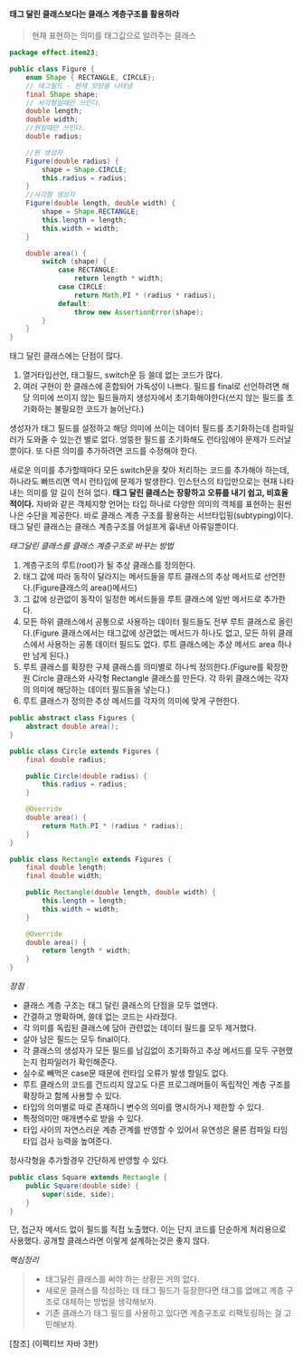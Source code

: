 #### 태그 달린 클래스보다는 클래스 계층구조를 활용하라

> 현재 표현하는 의미를 태그값으로 알려주는 클래스

```java
package effect.item23;

public class Figure {
    enum Shape { RECTANGLE, CIRCLE};
    // 태그필드 - 현재 모양을 나태냄
    final Shape shape;
    // 사각형일때만 쓰인다.
    double length;
    double width;
    //원일때만 쓰인다.
    double radius;

    //원 생성자
    Figure(double radius) {
        shape = Shape.CIRCLE;
        this.radius = radius;
    }
    //사각형 생성자
    Figure(double length, double width) {
        shape = Shape.RECTANGLE;
        this.length = length;
        this.width = width;
    }

    double area() {
        switch (shape) {
            case RECTANGLE:
                return length * width;
            case CIRCLE:
                return Math.PI * (radius * radius);
            default:
                throw new AssertionError(shape);
        }
    }
}
```
태그 달린 클래스에는 단점이 많다.
1. 열거타입선언, 태그필드, switch문 등 쓸데 없는 코드가 많다.
2. 여러 구현이 한 클래스에 혼합되어 가독성이 나쁘다.
필드를 final로 선언하려면 해당 의미에 쓰이지 않는 필드들까지 생성자에서 초기화해야한다(쓰지 않는 필드를 초기화하는 불필요한 코드가 늘어난다.)

생성자가 태그 필드를 설정하고 해당 의미에 쓰이는 데이터 필드를 초기화하는데 컴파일러가 도와줄 수 있는건 별로 없다. 엉뚱한 필드를 초기화해도 런타임에야 문제가 드러날뿐이다. 또 다른 의미를 추가하려면 코드를 수정해야 한다.

새로운 의미를 추가할때마다 모든 switch문을 찾아 처리하는 코드를 추가해야 하는데, 하나라도 빠뜨리면 역시 런타임에 문제가 발생한다.
인스턴스의 타입만으로는 현재 나타내는 의미를 알 길이 전혀 없다.
**태그 달린 클래스는 장황하고 오류를 내기 쉽고, 비효율적이다.**
자바와 같은 객체지향 언어는 타입 하나로 다양한 의미의 객체를 표현하는 훤씬 나은 수단을 제공한다.
바로 클래스 계층 구조를 활용하는 서브타입핑(subtyping)이다.
태그 달린 클래스는 클래스 계층구조를 어설프게 흉내낸 아류일뿐이다.

_태그달린 클래스를 클래스 계층구조로 바꾸는 방법_
1. 계층구조의 루트(root)가 될 추상 클래스를 정의한다.
2. 태그 값에 따라 동작이 달라지는 메서드들을 루트 클래스의 추상 메서드로 선언한다.(Figure클래스의 area()메서드)
3. 그 값에 상관없이 동작이 일정한 메서드들을 루트 클래스에 일반 메서드로 추가한다.
4. 모든 하위 클래스에서 공통으로 사용하는 데이터 필드들도 전부 루트 클래스로 올린다.(Figure 클래스에서는 태그값에 상관없는 메서드가 하나도 없고, 모든 하위 클래스에서 사용하는 공통 데이터 필드도 없다. 루트 클래스에는 추상 메서드 area 하나만 남게 된다.)
5. 루트 클래스를 확장한 구체 클래스를 의미별로 하나씩 정의한다.(Figure를 확장한 원 Circle 클래스와 사각형 Rectangle 클래스를 만든다. 각 하위 클래스에는 각자의 의미에 해당하는 데이터 필드들을 넣는다.)
6. 루트 클래스가 정의한 추상 메서드를 각자의 의미에 맞게 구현한다.

```java
public abstract class Figures {
    abstract double area();
}

public class Circle extends Figures {
    final double radius;

    public Circle(double radius) {
        this.radius = radius;
    }

    @Override
    double area() {
        return Math.PI * (radius * radius);
    }
}

public class Rectangle extends Figures {
    final double length;
    final double width;

    public Rectangle(double length, double width) {
        this.length = length;
        this.width = width;
    }

    @Override
    double area() {
        return length * width;
    }
}
```
_장점_

- 클래스 계층 구조는 태그 달린 클래스의 단점을 모두 없앤다.
- 간결하고 명확하며, 쓸데 없는 코드는 사라졌다.
- 각 의미를 독립된 클래스에 담아 관련없는 데이터 필드를 모두 제거했다.
- 살아 남은 필드는 모두 final이다.
- 각 클래스의 생성자가 모든 필드를 남김없이 초기화하고 추상 메서드를 모두 구현했는지 컴파일러가 확인해준다.
- 실수로 빼먹은 case문 때문에 런타임 오류가 발생 할일도 없다.
- 루트 클래스의 코드를 건드리지 않고도 다른 프로그래머들이 독립적인 계층 구조를 확장하고 함께 사용할 수 있다.
- 타입의 의미별로 따로 존재하니 변수의 의미를 명시하거나 제한할 수 있다.
- 특정의미만 매개변수로 받을 수 있다.
- 타입 사이의 자연스러운 계층 관계를 반영할 수 있어서 유연성은 물론 컴파일 타임 타입 검사 능력을 높여준다.

정사각형을 추가할경우 간단하게 반영할 수 있다.
```java
public class Square extends Rectangle {
    public Square(double side) {
        super(side, side);
    }
}
```
단, 접근자 메서드 없이 필드를 직접 노출했다. 이는 단지 코드를 단순하게 처리용으로 사용했다. 공개할 클래스라면 이렇게 설계하는것은 좋지 않다.

_핵심정리_

>  - 태그달린 클래스를 써야 하는 상황은 거의 없다.
> - 새로운 클래스를 작성하는 데 태그 필드가 등장한다면 태그를 없애고 계층 구조로 대체하는 방법을 생각해보자.
> - 기존 클래스가 태그 필드를 사용하고 있다면 계층구조로 리팩토링하는 걸 고민해보자.

[참조] (이펙티브 자바 3판)
